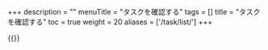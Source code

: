 +++
description = ""
menuTitle = "タスクを確認する"
tags = []
title = "タスクを確認する"
toc = true
weight = 20
aliases = ['/task/list/']
+++

{{<appscreen filename="mock" title="準備中"  >}}
